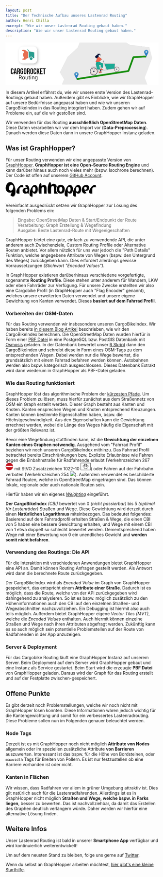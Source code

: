 ```yaml
---
layout: post
title: "Der Technische Aufbau unseres Lastenrad Routing"
author: Henri Chilla
excerpt: "Wie wir unser Lastenrad Routing gebaut haben."
description: "Wie wir unser Lastenrad Routing gebaut haben."
---
```


<img alt="Header Image mit CargoRocket Logo und Frau auf Lastenrad auf Route" src="/assets/posts/routing-header-image.png" style="max-width: 100%;" />

In diesem Artikel erfährst du, wie wir unsere erste Version des Lastenrad-Routings gebaut haben. Außerdem gibt es Einblicke, wie wir GraphHopper auf unsere Bedürfnisse angepasst haben und wie wir unseren CargoBikeIndex in das Routing integriert haben. Zudem gehen wir auf Probleme ein, auf die wir gestoßen sind.

Wir verwenden für das Routing **ausschließlich OpenStreetMap Daten**. Diese Daten verarbeiten wir vor dem Import vor (**Data-Preprocessing**). Danach werden diese Daten dann in unsere GraphHopper Instanz geladen.


## Was ist GraphHopper?

Für unser Routing verwenden wir eine angepasste Version von <a href="https://www.graphhopper.com/">GraphHopper</a>. **GraphHopper ist eine Open-Source Routing Engine** und kann darüber hinaus auch noch vieles mehr (bspw. Isochrone berechnen). Der Code ist offen auf unserem [GitHub Account](https://github.com/CargoRocket/CargoHopper).

![GraphHopper Logo](/assets/posts/graphhopper-logo.png)

Vereinfacht ausgedrückt setzen wir GraphHopper zur Lösung des folgenden Problems ein:
> Eingabe: OpenStreetMap Daten & Start/Endpunkt der Route<br>
> Verarbeitung: Graph Erstellung & Wegefindung<br>
> Ausgabe: Beste Lastenrad-Route mit Wegeeigeschaften<br>

GraphHopper bietet eine gute, einfach zu verwendende API, die unter anderem auch Zwischenziele, Custom Routing Profile oder Alternative Routen anbietet. Vor allem nützlich für uns war jedoch die "Path Details" Funktion, welche angegebene Attribute von Wegen (bspw. den Untergrund des Weges) zurückgeben kann. Dies erfordert allerdings gewisse Vorraussetzungen *(Stichwort "Encoded Values")*.

In GraphHopper existieren darüberhinaus verschiedene vorgefertigte, sogenannte **Routing Profile**. Diese stehen unter anderem für Wandern, LKW oder eben Fahrräder zur Verfügung. Für unsere Zwecke erstellten wir also eine Cargobike Profil (in GraphHopper auch "Flag Encoder" genannt), welches unsere erweiterten Daten verwendet und unsere eigene Gewichtung von Kanten verwendet. Dieses **basiert auf dem Fahrrad Profil**.

### Vorbereiten der OSM-Daten
Für das Routing verwenden wir insbesondere unseren CargoBikeIndex.
Wir haben bereits [in diesem Blog Artikel](/2021/05/16/cargobikeindex.html) beschrieben, wie wir den CargoBikeIndex berechnen. Die OpenStreetMap Daten wurden hierfür in Form einer [PBF Datei](https://wiki.openstreetmap.org/wiki/DE:PBF_Format) in eine PostgreSQL bzw. PostGIS Datenbank mit [Osmosis](https://wiki.openstreetmap.org/wiki/Osmosis) geladen. In der Datenbank bewertet unser [R Skript](https://github.com/CargoRocket/OsmAnalysis) dann den CargoBikeIndex und schreibt diese in Form eines OSM-Tags zu dem entsprechenden Wegen. Dabei werden nur die Wege bewertet, die grundsätzlich mit einem Fahrrad befahren werden können. Autobahnen werden also bspw. kategorisch ausgeschlossen. Dieses Datenbank Extrakt wird dann wiederum in GraphHopper als PBF-Datei geladen.

### Wie das Routing funktioniert
GraphHopper löst das algorithmische Problem der [kürzesten Pfade](https://de.wikipedia.org/wiki/K%C3%BCrzester_Pfad). Um dieses Problem zu lösen, muss hierfür zunächst aus dem Straßennetz von OSM ein Graph erstellt werden. Dieser Graph besteht aus Kanten und Knoten. Kanten ensprechen Wegen und Knoten entsprechend Kreuzungen. Kanten können bestimmte Eigenschaften haben, bspw. die Höchstgeschwindigkeit. Aus den Eigenschaften kann die Gewichtung errechnet werden, wobei die Länge des Weges häufig die Eigenschaft mit der größten Relevanz ist.

Bevor eine Wegefindung stattfinden kann, ist die **Gewichtung der einzelnen Kanten eines Graphen notwendig**. Ausgehend vom "Fahrrad Profil" beziehen wir noch unseren CargoBikeIndex mithinzu. Das Fahrrad Profil betrachtet bereits Einschränkungen bzw. Explizite Erlaubnisse wie Fahren gegen die Einbahnstraße für Radfahrende erlaubt (Verkehrszeichen 267 <img src="/assets/posts/Zeichen-Verbot_der_Einfahrt.svg" height="25" /> mit StVO Zusatzzeichen 1022-10 <img src="/assets/posts/Zusatzzeichen-Radfahrer_frei.svg" height="25" />) oder Fahren auf der Fahrbahn verboten (Verkehrszeichen 254 <img src="/assets/posts/Zeichen-Verbot_für_Radfahrer.svg" height="25" />). Außerdem verwendet es beschilderte Fahrrad Routen, welche in OpenStreetMap eingetragen sind. Das können lokale, regionale oder auch nationale Routen sein.

Hierfür haben wir ein eigenes [*Weighting*](https://github.com/graphhopper/graphhopper/blob/3.x/docs/core/weighting.md) eingeführt.

**Der CargoBikeIndex** *(CBI)* bewertet von 0 *(nicht passierbar)* bis 5 *(optimal für Lastenräder)* Straßen und Wege. Diese Gewichtung wird derzeit durch einen **Natürlichen Logarithmus** miteinbezogen. Das bedeutet folgendes: Basierend auf dem Fahrradprofil erhalten Straßen & Wege, die einen CBI von 5 haben eine bessere Gewichtung erhalten, und Wege mit einem CBI von 1 etwa doppelt so schlecht bewertet werden. Dementsprechend haben Wege mit einer Bewertung von 0 ein unendliches Gewicht und **werden somit nicht befahren**.

### Verwendung des Routings: Die API
Für die Interaktion mit verschiedenen Anwendungen bietet GraphHopper eine API an. Damit können Routing Anfragen gestellt werden. Als Antwort wird dann die berechnete Route zurückgegeben.

Der CargoBikeIndex wird als *Encoded Value* im Graph von GraphHopper gespeichert, das entspricht einem **Attribute einer Straße**. Dadurch ist es möglich, dass die Route, welche von der API zurückgegeben wird dahingehend zu analysieren. So ist es bspw. möglich zusätzlich zu den Höheninformationen auch den CBI auf den einzelnen Straßen- und Wegeabschnitten nachzuvollziehen. Ein Debugging ist hiermit also auch teils möglich. Außerdem bietet GraphHopper eigene *Vector Tiles (MVT)*, welche die *Encoded Values* enthalten. Auch hiermit können einzelne Straßen und Wege nach ihren Attributen abgefragt werden. Zukünftig kann es so auch möglich sein potentielle Problemstellen auf der Route von Radfahrenden in der App anzuzeigen.

### Server & Deployment
Für das Cargobike Routing läuft eine GraphHopper Instanz auf unserem Server. Beim Deployment auf dem Server wird GraphHopper gebaut und eine Instanz als Service gestartet. Beim Start wird die erzeugte **PBF Datei** von GraphHopper geladen. Daraus wird der Graph für das Routing erstellt und auf der Festplatte zwischen-gespeichert.

## Offene Punkte
Es gibt derzeit noch Problemstellungen, welche wir noch nicht mit GraphHopper lösen konnten. Diese Informationen wären jedoch wichtig für die Kantengewichtung und somit für ein verbessertes Lastenradrouting. Diese Probleme sollen nun im Folgenden genauer beleuchtet werden.

### Node Tags
Derzeit ist es mit GraphHopper noch nicht möglich **Attribute von Nodes** allgemein oder im speziellen zusätzliche Attribute **von Barrieren** auszuwerten. Interessant ist das bspw. für die Höhe von Bordsteinen, oder `maxwidth` Tags für Breiten von Pollern. Es ist nur festzustellen ob eine Barriere vorhanden ist oder nicht.

### Kanten in Flächen
Wir wissen, dass Radfahren vor allem in grüner Umgebung attraktiv ist. Dies gilt natürlich auch für die Lastenradfahrenden. Allerdings ist es in GraphHopper nicht möglich **Straßen und Wege, welche bspw. in Parks liegen**, besser zu bewerten. Das ist nachvollziehbar, da damit das Erstellen des Graphen deutlich verlängern würde. Daher werden wir hierfür eine alternative Lösung finden.

## Weitere Infos

Unser Lastenrad Routing ist bald in unserer **Smartphone App** verfügbar und wird kontinuierlich weiterentwickelt!

Um auf dem neusten Stand zu bleiben, folge uns gerne auf [Twitter](https://twitter.com/cargo_rocket/).

Wenn du selbst an GraphHopper arbeiten möchtest, [hier gibt's eine kleine Starthilfe](https://github.com/graphhopper/graphhopper/blob/3.x/docs/core/quickstart-from-source.md).
